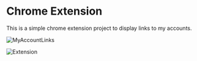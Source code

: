 # Chrome Extension
This is a simple chrome extension project to display links to my accounts.

![MyAccountLinks](https://user-images.githubusercontent.com/88919299/148800439-34fee43a-d9b3-4f71-bdc9-f1a04e0531dc.PNG)

![Extension](https://user-images.githubusercontent.com/88919299/148810456-996e7ce3-0bbe-48f8-a407-ab43bbc7b7f2.PNG)
